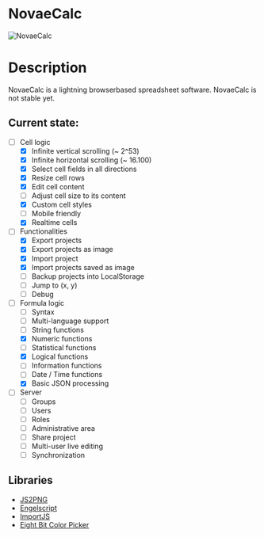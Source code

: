 # NovaeCalc
![NovaeCalc](http://i.imgur.com/irzQbPn.png)

# Description
NovaeCalc is a lightning browserbased spreadsheet software.
NovaeCalc is not stable yet.

## Current state:

 - [ ] Cell logic
   - [x] Infinite vertical scrolling (~ 2^53)
   - [x] Infinite horizontal scrolling (~ 16.100)
   - [x] Select cell fields in all directions
   - [x] Resize cell rows
   - [x] Edit cell content
   - [ ] Adjust cell size to its content 
   - [x] Custom cell styles
   - [ ] Mobile friendly
   - [x] Realtime cells

 - [ ] Functionalities
   - [x] Export projects
   - [x] Export projects as image
   - [x] Import project
   - [x] Import projects saved as image
   - [ ] Backup projects into LocalStorage
   - [ ] Jump to (x, y)
   - [ ] Debug

- [ ] Formula logic
   - [ ] Syntax
   - [ ] Multi-language support
   - [ ] String functions
   - [x] Numeric functions
   - [ ] Statistical functions
   - [x] Logical functions
   - [ ] Information functions
   - [ ] Date / Time functions
   - [x] Basic JSON processing

- [ ] Server
   - [ ] Groups
   - [ ] Users
   - [ ] Roles
   - [ ] Administrative area
   - [ ] Share project
   - [ ] Multi-user live editing
   - [ ] Synchronization
  
## Libraries
 * [JS2PNG](https://github.com/felixmaier/JS2PNG)
 * [Engelscript](https://github.com/felixmaier/Engelscript)
 * [ImportJS](https://github.com/felixmaier/ImportJS)
 * [Eight Bit Color Picker](https://github.com/bilalq/eight-bit-color-picker)

